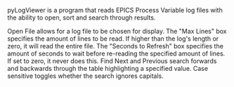 pyLogViewer is a program that reads EPICS Process Variable log files with the ability to open, sort and search through results.

Open File allows for a log file to be chosen for display.
The "Max Lines" box specifies the amount of lines to be read. If higher than the log's length or zero, it will read the entire file.
The "Seconds to Refresh" box specifies the amount of seconds to wait before re-reading the specified amount of lines. If set to zero, it never does this.
Find Next and Previous search forwards and backwards through the table highlighting a specified value.
Case sensitive toggles whether the search ignores capitals.